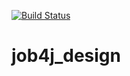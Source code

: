 [![Build Status](https://travis-ci.org/elvolt/job4j_design.svg?branch=master)](https://travis-ci.org/elvolt/job4j_design)
# job4j_design